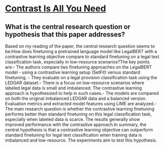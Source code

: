 # [Contrast Is All You Need](https://arxiv.org/abs/2307.02882)

## What is the central research question or hypothesis that this paper addresses?

Based on my reading of the paper, the central research question seems to be:How does finetuning a pretrained language model like LegalBERT with a contrastive learning objective compare to standard finetuning on a legal text classification task, especially in low-resource scenarios?The key points are:- The authors compare two finetuning approaches on the LegalBERT model - using a contrastive learning setup (SetFit) versus standard finetuning. - They evaluate on a legal provision classification task using the LEDGAR dataset.- There is a focus on low-resource scenarios where labeled legal data is small and imbalanced. The contrastive learning approach is hypothesized to help in such cases.- The models are compared on both the original imbalanced LEDGAR data and a balanced version. Evaluation metrics and extracted model features using LIME are analyzed.- The main research question is whether the contrastive learning finetuning performs better than standard finetuning on this legal classification task, especially when labeled data is scarce. The results generally show improved performance with the contrastive approach.In summary, the central hypothesis is that a contrastive learning objective can outperform standard finetuning for legal text classification when training data is imbalanced and low-resource. The experiments aim to test this hypothesis.
